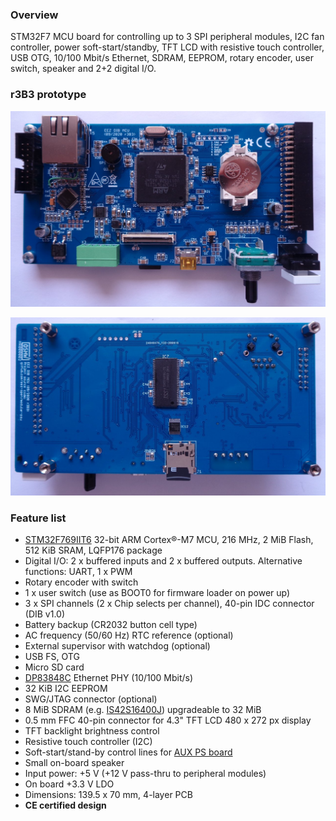 ### Overview

STM32F7 MCU board for controlling up to 3 SPI peripheral modules, I2C fan controller, power soft-start/standby, TFT LCD with resistive touch controller, USB OTG, 10/100 Mbit/s Ethernet, SDRAM, EEPROM, rotary encoder, user switch, speaker and 2+2 digital I/O.

### r3B3 prototype

![module](Images/MCU_module_r3B3.jpg)

![module bottom](Images/MCU_module_r3B3_bottom.jpg)

### Feature list

* [STM32F769IIT6](https://www.st.com/content/st_com/en/products/microcontrollers-microprocessors/stm32-32-bit-arm-cortex-mcus/stm32-high-performance-mcus/stm32f7-series/stm32f7x9/stm32f769ii.html) 32-bit ARM Cortex®-M7 MCU, 216 MHz, 2 MiB Flash, 512 KiB SRAM,  LQFP176 package
* Digital I/O: 2 x buffered inputs and 2 x buffered outputs. Alternative functions: UART, 1 x PWM
* Rotary encoder with switch
* 1 x user switch (use as BOOT0 for firmware loader on power up)
* 3 x SPI channels (2 x Chip selects per channel), 40-pin IDC connector (DIB v1.0)
* Battery backup (CR2032 button cell type)
* AC frequency (50/60 Hz) RTC reference (optional)
* External supervisor with watchdog (optional)
* USB FS, OTG
* Micro SD card
* [DP83848C](https://www.ti.com/product/DP83848C) Ethernet PHY (10/100 Mbit/s)
* 32 KiB I2C EEPROM
* SWG/JTAG connector (optional)
* 8 MiB SDRAM (e.g. [IS42S16400J](https://www.tme.eu/en/details/is42s16400j-7tli/dram-memories-integrated-circuits/issi/)) upgradeable to 32 MiB
* 0.5 mm FFC 40-pin connector for 4.3" TFT LCD 480 x 272 px display
* TFT backlight brightness control
* Resistive touch controller (I2C)
* Soft-start/stand-by control lines for [AUX PS board](https://github.com/eez-open/modular-psu/tree/master/aux-ps)
* Small on-board speaker
* Input power: +5 V (+12 V pass-thru to peripheral modules)
* On board +3.3 V LDO
* Dimensions: 139.5 x 70 mm, 4-layer PCB
* **CE certified design**
